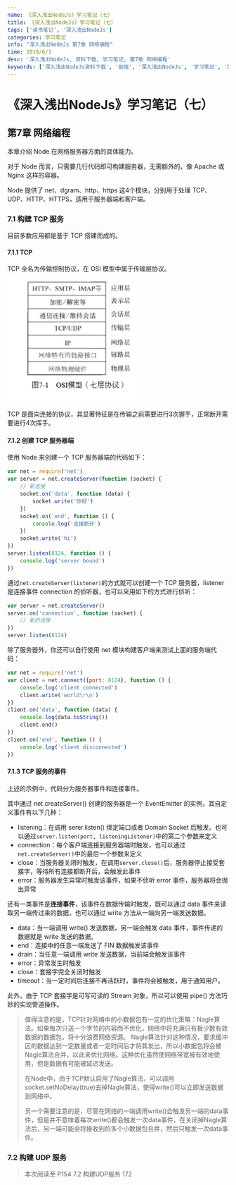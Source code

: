```yaml
---
name: 《深入浅出NodeJs》学习笔记（七）
title: 《深入浅出NodeJs》学习笔记（七）
tags: ['读书笔记', '深入浅出NodeJs']
categories: 学习笔记
info: "深入浅出NodeJs 第7章 网络编程"
time: 2019/6/3
desc: '深入浅出NodeJs, 资料下载, 学习笔记, 第7章 网络编程'
keywords: ['深入浅出NodeJs资料下载', '前端', '深入浅出NodeJs', '学习笔记', '第7章 网络编程']
---
```


# 《深入浅出NodeJs》学习笔记（七）

## 第7章 网络编程

本章介绍 Node 在网络服务器方面的具体能力。

对于 Node 而言，只需要几行代码即可构建服务器，无需额外的，像 Apache 或 Nginx 这样的容器。

Node 提供了 net、dgram、http、https 这4个模块，分别用于处理 TCP、UDP、HTTP、HTTPS，适用于服务器端和客户端。

### 7.1 构建 TCP 服务

目前多数应用都是基于 TCP 搭建而成的。

#### 7.1.1 TCP

TCP 全名为传输控制协议，在 OSI 模型中属于传输层协议。

![OSImodel.jpg](./images/OSImodel.jpg)

TCP 是面向连接的协议，其显著特征是在传输之前需要进行3次握手，正常断开需要进行4次挥手。

#### 7.1.2 创建 TCP 服务器端

使用 Node 来创建一个 TCP 服务器端的代码如下：

```javascript
var net = require('net')
var server = net.createServer(function (socket) {
    // 新连接
    socket.on('data', function (data) {
        socket.write('你好')
    })
    socket.on('end', function () {
        console.log('连接断开')
    })
    socket.write('hi')
})
server.listen(8124, function () {
    console.log('server bound')
})
```

通过`net.createServer(listener)`的方式就可以创建一个 TCP 服务器，listener 是连接事件 connection 的侦听器，也可以采用如下的方式进行侦听：

```javascript
var server = net.createServer()
server.on('connection', function (socket) {
    // 新的连接
})
server.listen(8124)
```

除了服务器外，你还可以自行使用 net 模块构建客户端来测试上面的服务端代码：

```javascript
var net = require('net')
var client = net.connect({port: 8124}, function () {
    console.log('client connected')
    client.write('world\r\n')
})
client.on('data', function (data) {
    console.log(data.toString())
    client.end()
})
client.on('end', function () {
    console.log('client disconnected')
})
```

#### 7.1.3 TCP 服务的事件

上述的示例中，代码分为服务器事件和连接事件。

其中通过 net.createServer() 创建的服务器是一个 EventEmitter 的实例，其自定义事件有以下几种：

- listening：在调用 serer.listen() 绑定端口或者 Domain Socket 后触发。也可以通过`server.listen(port, listeningListener)`中的第二个参数来定义
- connection：每个客户端连接到服务器端时触发，也可以通过`net.createServer()`中的最后一个参数来定义
- close：当服务器关闭时触发，在调用`server.close()`后，服务器停止接受套接字，等待所有连接都断开后，会触发此事件
- error：服务器发生异常时触发该事件，如果不侦听 error 事件，服务器将会抛出异常

还有一类事件是**连接事件**，该事件在数据传输时触发，既可以通过 data 事件来读取另一端传过来的数据，也可以通过 write 方法从一端向另一端发送数据。

- data：当一端调用 write() 发送数据，另一端会触发 data 事件，事件传递的数据就是 write 发送的数据。
- end：连接中的任意一端发送了 FIN 数据触发该事件
- drain：当任意一端调用 write 发送数据，当前端会触发该事件
- error：异常发生时触发
- close：套接字完全关闭时触发
- timeout：当一定时间后连接不再活跃时，事件将会被触发，用于通知用户。

此外，由于 TCP 套接字是可写可读的 Stream 对象，所以可以使用 pipe() 方法巧妙的实现管道操作。

> 值得注意的是，TCP针对网络中的小数据包有一定的优化策略：Nagle算法。如果每次只送一个字节的内容而不优化，网络中将充满只有极少数有效数据的数据包，将十分浪费网络资源。 Nagle算法针对这种情况，要求缓冲区的数据达到一定数量或者一定时间后才将其发出，所以小数据包将会被Nagle算法合并，以此来优化网络。这种优化虽然使网络带宽被有效地使用，但是数据有可能被延迟发送。
>
> 在Node中，由于TCP默认启用了Nagle算法，可以调用socket.setNoDelay(true)去掉Nagle算法，使得write()可以立即发送数据到网络中。 
>
> 另一个需要注意的是，尽管在网络的一端调用write()会触发另一端的data事件，但是并不意味着每次write()都会触发一次data事件，在关闭掉Nagle算法后，另一端可能会将接收到的多个小数据包合并，然后只触发一次data事件。

### 7.2 构建 UDP 服务



> 本次阅读至 P154 7.2 构建UDP服务 172